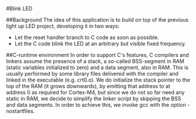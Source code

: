 #Blink LED

##Background
The idea of this application is to build on top of the previous light up LED
project, developing it in two ways:
- Let the reset handler branch to C code as soon as possible.
- Let the C code blink the LED at an arbitrary but visible fixed frequency.

##C-runtime environment
In order to support C's features, C compilers and linkers assume the presence of
a stack, a so-called BSS-segment in RAM (static variables initialized to zero)
and a data segment, also in RAM. This is usually performed by some library files
delivered with the compiler and linked in the executable (e.g. crt0.o).
We do initialize the stack pointer to the top of the RAM (it grows downwards),
by emitting that address to at address 0 as required for Cortex-M4, but since we
do not so far need any static in RAM, we decide to simplify the linker script by
skipping the BSS and data segments. In order to achieve this, we invoke gcc with
the option -nostartfiles.
